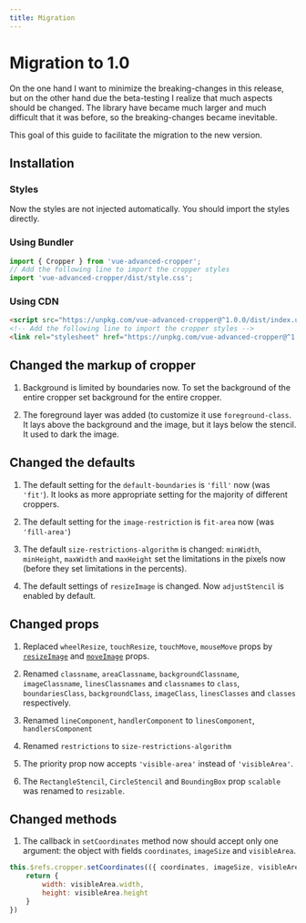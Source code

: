```yaml
---
title: Migration
---
```


# Migration to 1.0

On the one hand I want to minimize the breaking-changes in this release, but on the other hand
due the beta-testing I realize that much aspects should be changed. The library have became
much larger and much difficult that it was before, so the breaking-changes became inevitable.

This goal of this guide to facilitate the migration to the new version.

## Installation

### Styles

Now the styles are not injected automatically. You should import the styles directly.

### Using Bundler

```js
import { Cropper } from 'vue-advanced-cropper';
// Add the following line to import the cropper styles
import 'vue-advanced-cropper/dist/style.css';
```

### Using CDN

```html
<script src="https://unpkg.com/vue-advanced-cropper@^1.0.0/dist/index.umd.js" />
<!-- Add the following line to import the cropper styles -->
<link rel="stylesheet" href="https://unpkg.com/vue-advanced-cropper@^1.0.0/dist/style.css" />
```

## Changed the markup of cropper

1. Background is limited by boundaries now. To set the background of the entire cropper set background for the entire cropper.

2. The foreground layer was added (to customize it use `foreground-class`. It lays above the background and the image, but it lays below the stencil. 
It used to dark the image.

## Changed the defaults

1. The default setting for the `default-boundaries` is `'fill'` now (was `'fit'`). It looks as more appropriate setting for the
majority of different croppers.

2. The default setting for the `image-restriction` is `fit-area` now (was `'fill-area'`)

3. The default `size-restrictions-algorithm` is changed: `minWidth`, `minHeight`, `maxWidth` and `maxHeight` set
the limitations in the pixels now (before they set limitations in the percents).

4. The default settings of `resizeImage` is changed. Now `adjustStencil` is enabled by default.

## Changed props

1. Replaced `wheelResize`, `touchResize`, `touchMove`, `mouseMove` props by [`resizeImage`](/components/cropper.html#resizeimage) and [`moveImage`](/components/cropper.html#moveImage) props.

2. Renamed `classname`, `areaClassname`, `backgroundClassname`, `imageClassname`, `linesClassnames` and `classnames` to `class`, `boundariesClass`, `backgroundClass`, `imageClass`, `linesClasses` and `classes` respectively.

3. Renamed `lineComponent`, `handlerComponent` to `linesComponent`, `handlersComponent`

4. Renamed `restrictions` to `size-restrictions-algorithm`

5. The priority prop now accepts `'visible-area'` instead of `'visibleArea'`.

6. The `RectangleStencil`, `CircleStencil` and `BoundingBox` prop `scalable` was renamed to `resizable`. 

## Changed methods

1. The callback in `setCoordinates` method now should accept only one argument: the object with fields `coordinates`, `imageSize` and `visibleArea`. 
```js
this.$refs.cropper.setCoordinates(({ coordinates, imageSize, visibleArea}) => {
	return {
		width: visibleArea.width,
		height: visibleArea.height
	}
})
```
